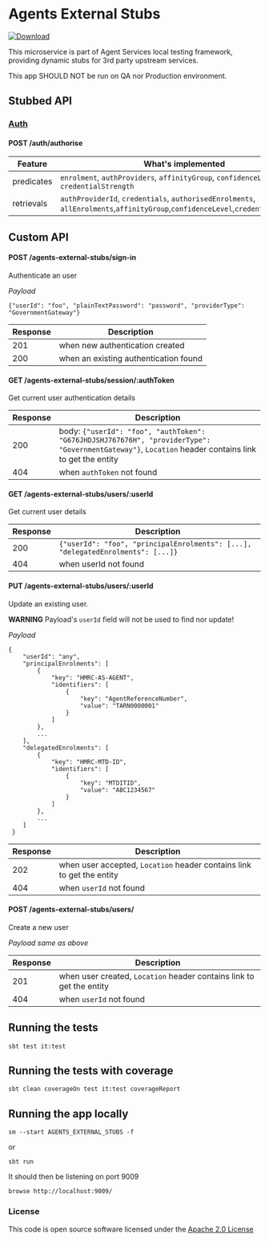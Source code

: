 # Agents External Stubs

[ ![Download](https://api.bintray.com/packages/hmrc/releases/agents-external-stubs/images/download.svg) ](https://bintray.com/hmrc/releases/agents-external-stubs/_latestVersion)

This microservice is part of Agent Services local testing framework, 
providing dynamic stubs for 3rd party upstream services.

This app SHOULD NOT be run on QA nor Production environment.

## Stubbed API

### [Auth](https://github.com/hmrc/auth/blob/master/README.md)
#### POST /auth/authorise

Feature | What's implemented
-----------|-------------------------- 
predicates | `enrolment`, `authProviders`, `affinityGroup`, `confidenceLevel`, `credentialStrength`
retrievals | `authProviderId`, `credentials`, `authorisedEnrolments`, `allEnrolments`,`affinityGroup`,`confidenceLevel`,`credentialStrength`

## Custom API

#### POST /agents-external-stubs/sign-in 
Authenticate an user

*Payload*

    {"userId": "foo", "plainTextPassword": "password", "providerType": "GovernmentGateway"}

Response | Description
---|---
201| when new authentication created
200| when an existing authentication found
    
#### GET  /agents-external-stubs/session/:authToken
Get current user authentication details

Response | Description
---|---
200| body: `{"userId": "foo", "authToken": "G676JHDJSHJ767676H", "providerType": "GovernmentGateway"}`, `Location` header contains link to get the entity
404| when `authToken` not found
    
#### GET  /agents-external-stubs/users/:userId
Get current user details

Response | Description
---|---
200| `{"userId": "foo", "principalEnrolments": [...], "delegatedEnrolments": [...]}`
404| when userId not found

#### PUT  /agents-external-stubs/users/:userId
Update an existing user.

**WARNING** Payload's `userId` field will not be used to find nor update!

*Payload*
    
    {   
        "userId": "any", 
        "principalEnrolments": [
            { 
                "key": "HMRC-AS-AGENT",
                "identifiers": [
                    {
                        "key": "AgentReferenceNumber",
                        "value": "TARN0000001"
                    }
                ]
            },
            ...
        ], 
        "delegatedEnrolments": [
            { 
                "key": "HMRC-MTD-ID",
                "identifiers": [
                    {
                        "key": "MTDITID",
                        "value": "ABC1234567"
                    }
                ]
            },
            ...
        ]
     }
     
Response | Description
---|---
202| when user accepted, `Location` header contains link to get the entity
404| when `userId` not found

#### POST /agents-external-stubs/users/
Create a new user

*Payload same as above*

Response | Description
---|---
201| when user created, `Location` header contains link to get the entity
404| when `userId` not found

## Running the tests

    sbt test it:test

## Running the tests with coverage

    sbt clean coverageOn test it:test coverageReport

## Running the app locally

    sm --start AGENTS_EXTERNAL_STUBS -f

or

    sbt run

It should then be listening on port 9009

    browse http://localhost:9009/

### License


This code is open source software licensed under the [Apache 2.0 License]("http://www.apache.org/licenses/LICENSE-2.0.html")
